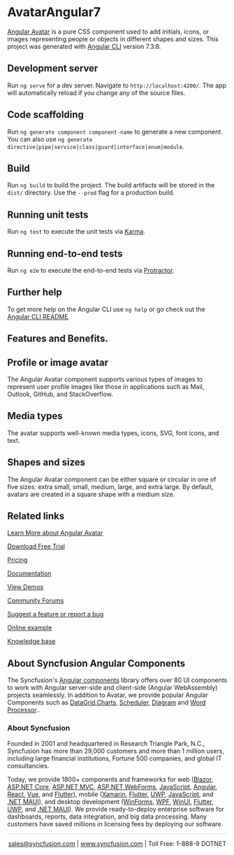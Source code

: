 # AvatarAngular7

[Angular Avatar](https://www.syncfusion.com/angular-components/angular-avatar?utm_source=github&utm_medium=listing&utm_campaign=angular-avatar-github-samples) is a pure CSS component used to add initials, icons, or images representing people or objects in different shapes and sizes. This project was generated with [Angular CLI](https://github.com/angular/angular-cli) version 7.3.8.

## Development server

Run `ng serve` for a dev server. Navigate to `http://localhost:4200/`. The app will automatically reload if you change any of the source files.

## Code scaffolding

Run `ng generate component component-name` to generate a new component. You can also use `ng generate directive|pipe|service|class|guard|interface|enum|module`.

## Build

Run `ng build` to build the project. The build artifacts will be stored in the `dist/` directory. Use the `--prod` flag for a production build.

## Running unit tests

Run `ng test` to execute the unit tests via [Karma](https://karma-runner.github.io).

## Running end-to-end tests

Run `ng e2e` to execute the end-to-end tests via [Protractor](http://www.protractortest.org/).

## Further help

To get more help on the Angular CLI use `ng help` or go check out the [Angular CLI README](https://github.com/angular/angular-cli/blob/master/README.md).

## Features and Benefits.

## Profile or image avatar

The Angular Avatar component supports various types of images to represent user profile images like those in applications such as Mail, Outlook, GitHub, and StackOverflow.

## Media types

The avatar supports well-known media types, icons, SVG, font icons, and text.

## Shapes and sizes

The Angular Avatar component can be either square or circular in one of five sizes: extra small, small, medium, large, and extra large. By default, avatars are created in a square shape with a medium size.

## Related links

[Learn More about Angular Avatar](https://www.syncfusion.com/angular-components/angular-avatar?utm_source=github&utm_medium=listing&utm_campaign=angular-avatar-github-samples)

[Download Free Trial](https://www.syncfusion.com/downloads/angular?utm_source=github&utm_medium=listing&utm_campaign=angular-avatar-github-samples)

[Pricing](https://www.syncfusion.com/sales/teamlicense?utm_source=github&utm_medium=listing&utm_campaign=angular-avatar-github-samples)

[Documentation](https://angular.syncfusion.com/documentation/avatar/getting-started?utm_source=github&utm_medium=listing&utm_campaign=angular-avatar-github-samples)

[View Demos](https://github.com/SyncfusionExamples/ej2-angular-7-avatar?utm_source=github&utm_medium=listing&utm_campaign=angular-avatar-github-samples)

[Community Forums](https://www.syncfusion.com/forums/angular-js2?utm_source=github&utm_medium=listing&utm_campaign=angular-avatar-github-samples)

[Suggest a feature or report a bug](https://www.syncfusion.com/feedback/angular-components?utm_source=github&utm_medium=listing&utm_campaign=angular-avatar-github-samples)

[Online example](https://ej2.syncfusion.com/angular/demos/#/bootstrap5/avatar/default?utm_source=github&utm_medium=listing&utm_campaign=angular-avatar-github-samples)

[Knowledge base](https://support.syncfusion.com/kb/article/11675/how-to-get-started-easily-with-syncfusion-avatar-component-in-angular-7?utm_source=github&utm_medium=listing&utm_campaign=angular-avatar-github-samples)

## About Syncfusion Angular Components
The Syncfusion's [Angular components](https://www.syncfusion.com/angular-ui-components?utm_source=github&utm_medium=listing&utm_campaign=angular-avatar-github-samples) library offers over 80 UI components to work with Angular server-side and client-side (Angular WebAssembly) projects seamlessly. In addition to Avatar, we provide popular Angular Components such as [DataGrid](https://www.syncfusion.com/angular-components/angular-grid?utm_source=github&utm_medium=listing&utm_campaign=angular-avatar-github-samples),[Charts](https://www.syncfusion.com/angular-components/angular-charts?utm_source=github&utm_medium=listing&utm_campaign=angular-avatar-github-samples), [Scheduler](https://www.syncfusion.com/angular-components/angular-scheduler?utm_source=github&utm_medium=listing&utm_campaign=angular-avatar-github-samples), [Diagram](https://www.syncfusion.com/angular-components/angular-diagram?utm_source=github&utm_medium=listing&utm_campaign=angular-avatar-github-samples) and [Word Processor](https://www.syncfusion.com/angular-components/angular-word-processor?utm_source=github&utm_medium=listing&utm_campaign=angular-avatar-github-samples)..

### About Syncfusion

Founded in 2001 and headquartered in Research Triangle Park, N.C., Syncfusion has more than 29,000 customers and more than 1 million users, including large financial institutions, Fortune 500 companies, and global IT consultancies.

Today, we provide 1800+ components and frameworks for web ([Blazor](https://www.syncfusion.com/blazor-components?utm_source=github&utm_medium=listing&utm_campaign=angular-accordion-github-samples), [ASP.NET Core](https://www.syncfusion.com/aspnet-core-ui-controls?utm_source=github&utm_medium=listing&utm_campaign=angular-avatar-github-samples), [ASP.NET MVC](https://www.syncfusion.com/aspnet-mvc-ui-controls?utm_source=github&utm_medium=listing&utm_campaign=angular-avatar-github-samples), [ASP.NET WebForms](https://www.syncfusion.com/jquery/aspnet-webforms-ui-controls?utm_source=github&utm_medium=listing&utm_campaign=angular-avatar-github-samples), [JavaScript](https://www.syncfusion.com/javascript-ui-controls?utm_source=github&utm_medium=listing&utm_campaign=angular-avatar-github-samples), [Angular](https://www.syncfusion.com/angular-components?utm_source=github&utm_medium=listing&utm_campaign=angular-avatar-github-samples), [React](https://www.syncfusion.com/react-components?utm_source=github&utm_medium=listing&utm_campaign=angular-avatar-github-samples), [Vue](https://www.syncfusion.com/vue-components?utm_source=github&utm_medium=listing&utm_campaign=angular-avatar-github-samples), and [Flutter](https://www.syncfusion.com/flutter-widgets?utm_source=github&utm_medium=listing&utm_campaign=angular-avatar-github-samples)), mobile ([Xamarin](https://www.syncfusion.com/xamarin-ui-controls?utm_source=github&utm_medium=listing&utm_campaign=angular-avatar-github-samples), [Flutter](https://www.syncfusion.com/flutter-widgets?utm_source=github&utm_medium=listing&utm_campaign=angular-avatar-github-samples), [UWP](https://www.syncfusion.com/uwp-ui-controls?utm_source=github&utm_medium=listing&utm_campaign=angular-avatar-github-samples), [JavaScript](https://www.syncfusion.com/javascript-ui-controls?utm_source=github&utm_medium=listing&utm_campaign=angular-avatar-github-samples), and [.NET MAUI](https://www.syncfusion.com/maui-controls?utm_source=github&utm_medium=listing&utm_campaign=angular-avatar-github-samples)), and desktop development ([WinForms](https://www.syncfusion.com/winforms-ui-controls?utm_source=github&utm_medium=listing&utm_campaign=angular-avatar-github-samples), [WPF](https://www.syncfusion.com/wpf-controls?utm_source=github&utm_medium=listing&utm_campaign=angular-avatar-github-samples), [WinUI](https://www.syncfusion.com/winui-controls?utm_source=github&utm_medium=listing&utm_campaign=angular-avatar-github-samples), [Flutter](https://www.syncfusion.com/flutter-widgets?utm_source=github&utm_medium=listing&utm_campaign=angular-avatar-github-samples), [UWP](https://www.syncfusion.com/uwp-ui-controls?utm_source=github&utm_medium=listing&utm_campaign=angular-avatar-github-samples), and [.NET MAUI](https://www.syncfusion.com/maui-controls?utm_source=github&utm_medium=listing&utm_campaign=angular-avatar-github-samples)). We provide ready-to-deploy enterprise software for dashboards, reports, data integration, and big data processing. Many customers have saved millions in licensing fees by deploying our software.

<hr style="height:0.3px;border:none;color:lightgrey;background-color:lightgrey;" />

<p align="center">
<a href="mailto:sales@syncfusion.com?Subject=Syncfusion Angular Avatar - GitHub" target="_top">sales@syncfusion.com</a> | <a href="https://www.syncfusion.com?utm_source=github&utm_medium=listing&utm_campaign=angular-avatar-github-samples">www.syncfusion.com</a> | Toll Free: 1-888-9 DOTNET <br>
</p>